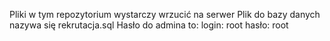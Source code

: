 Pliki w tym repozytorium wystarczy wrzucić na serwer
Plik do bazy danych nazywa się rekrutacja.sql
Hasło do admina to: login: root hasło: root
